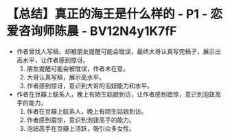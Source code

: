 # 【总结】真正的海王是什么样的 - P1 - 恋爱咨询师陈晨 - BV12N4y1K7fF

-   作者曾找人写稿，却被朋友提醒可能会耽误，最终大哥认真写完稿子，展示出高水平，让作者感到惊讶。
    1.  朋友提醒可能会被耽误，作者未在意。
    2.  大哥认真写稿，展示高水平。
    3.  作者感到惊讶，意识到大哥的泡妞能力和水平。
-   作者在豆瓣上联系人，晚上有陌生姑娘到访，让作者感到震惊，意识到泡妞高手的能力。
    1.  作者在豆瓣上联系人，晚上有陌生姑娘到访。
    2.  作者感到震惊，意识到泡妞高手的能力。
    3.  泡妞高手在豆瓣上活跃，吸引众多女性。